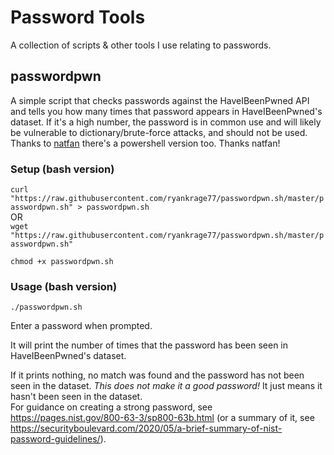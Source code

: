# Password Tools
A collection of scripts & other tools I use relating to passwords.

## passwordpwn
A simple script that checks passwords against the HaveIBeenPwned API and tells you how many times that password appears in HaveIBeenPwned's dataset.
  If it's a high number, the password is in common use and will likely be vulnerable to dictionary/brute-force attacks, and should not be used.  
  Thanks to [natfan](https://github.com/Natfan) there's a powershell version too. Thanks natfan!

### Setup (bash version)
`curl "https://raw.githubusercontent.com/ryankrage77/passwordpwn.sh/master/passwordpwn.sh" > passwordpwn.sh`  
OR  
`wget "https://raw.githubusercontent.com/ryankrage77/passwordpwn.sh/master/passwordpwn.sh"`

`chmod +x passwordpwn.sh`

### Usage (bash version)
`./passwordpwn.sh`

Enter a password when prompted.

It will print the number of times that the password has been seen in HaveIBeenPwned's dataset.

If it prints nothing, no match was found and the password has not been seen in the dataset. *This does not make it a good password!* It just means it hasn't been seen in the dataset.  
For guidance on creating a strong password, see https://pages.nist.gov/800-63-3/sp800-63b.html (or a summary of it, see https://securityboulevard.com/2020/05/a-brief-summary-of-nist-password-guidelines/).
